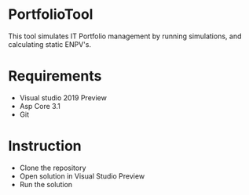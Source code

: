 # PortfolioTool
This tool simulates IT Portfolio management by running simulations, and calculating static ENPV's.

# Requirements
- Visual studio 2019 Preview
- Asp Core 3.1
- Git

# Instruction
- Clone the repository
- Open solution in Visual Studio Preview
- Run the solution
